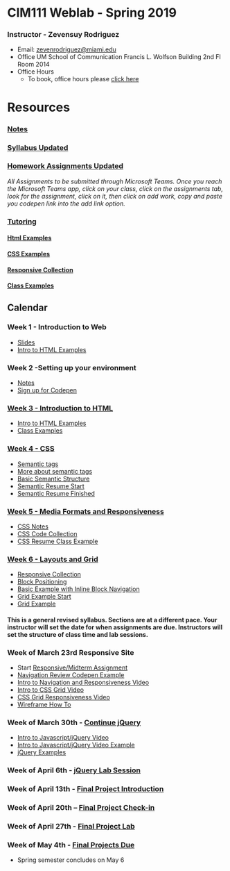 # CIM111 Weblab - Spring 2019


### Instructor - Zevensuy Rodriguez

* Email: zevenrodriguez@miami.edu
* Office UM School of Communication Francis L. Wolfson Building 2nd Fl Room 2014
* Office Hours
  * To book, office hours please [click here](https://outlook.office365.com/owa/calendar/OfficeHours@miamiedu.onmicrosoft.com/bookings/)


# Resources
###  [Notes](https://github.com/UMInteractive/Weblab/tree/master/notes)
<!-- ###  [Syllabus](https://github.com/UMInteractive/Weblab/blob/master/CIM111-General-Weblab.pdf) -->
###  [Syllabus Updated](https://github.com/UMInteractive/Weblab/blob/master/CIM111-General-Weblab-Updated.pdf)
###  [Homework Assignments Updated](https://github.com/UMInteractive/Weblab/blob/master/notes/0-Assignments-updated.md)
<!-- ###  [Homework Assignments](https://github.com/UMInteractive/Weblab/blob/master/notes/0-Assignments.md) -->
*All Assignments to be submitted through Microsoft Teams. Once you reach the Microsoft Teams app, click on your class, click on the assignments tab, look for the assignment, click on it, then click on add work, copy and paste you codepen link into the add link option.*
### [Tutoring](https://github.com/UMInteractive/Weblab/blob/master/notes/Tutoring.md)

#### [Html Examples](https://codepen.io/collection/nRjRga)
#### [CSS Examples](https://codepen.io/collection/XpdzKM)
#### [Responsive Collection](https://codepen.io/collection/nxPWBK)
#### [Class Examples](https://codepen.io/collection/DgEgLk)

## Calendar

### Week 1 - Introduction to Web
* [Slides](https://docs.google.com/presentation/d/10_tBFafTokmsAxmn2TK1gUjQ1v_fc00y9R3T12fNhUI/edit?usp=sharing)
* [Intro to HTML Examples](https://codepen.io/collection/nRjRga)

### Week 2 -Setting up your environment
* [Notes](https://github.com/UMInteractive/Weblab/blob/master/notes/Setting-Up-Your-Environment.md)
* [Sign up for Codepen](https://codepen.io/)

### [Week 3 - Introduction to HTML](https://github.com/UMInteractive/Weblab/blob/master/notes/2-HTML.md)
* [Intro to HTML Examples](https://codepen.io/zevenrodriguez/pen/xxbRoRp)
* [Class Examples](https://codepen.io/collection/DgEgLk)

### [Week 4 - CSS](https://github.com/UMInteractive/Weblab/blob/master/notes/3-CSS.md)
* [Semantic tags](https://github.com/UMInteractive/Weblab/blob/master/notes/2-HTML.md#sections-vs-articles)
* [More about semantic tags](https://www.semrush.com/blog/semantic-html5-guide/)
* [Basic Semantic Structure](https://codepen.io/uminteractive/pen/wvavvBo)
* [Semantic Resume Start](https://codepen.io/uminteractive/pen/oNXvOWW)
* [Semantic Resume Finished](https://codepen.io/uminteractive/pen/ExjYJog)

### [Week 5 - Media Formats and Responsiveness](https://github.com/UMInteractive/Weblab/blob/master/notes/4-Media-Queries.md)
* [CSS Notes](https://github.com/UMInteractive/Weblab/blob/master/notes/3-CSS.md)
* [CSS Code Collection](https://codepen.io/collection/XpdzKM)
* [CSS Resume Class Example](https://codepen.io/uminteractive/pen/QWbbGae?editors=1100)

### [Week 6 - Layouts and Grid](https://github.com/UMInteractive/Weblab/blob/master/notes/5-Layout.md)
* [Responsive Collection](https://codepen.io/collection/nxPWBK)
* [Block Positioning](https://codepen.io/uminteractive/pen/vYOxdvv)
* [Basic Example with Inline Block Navigation](https://codepen.io/uminteractive/pen/VwLpQxB)
* [Grid Example Start](https://codepen.io/uminteractive/pen/RwPpMxN)
* [Grid Example](https://codepen.io/uminteractive/pen/wvaJmMM?editors=0100)




#### This is a general revised syllabus. Sections are at a different pace. Your instructor will set the date for when assignments are due. Instructors will set the structure of class time and lab sessions.


### Week of March 23rd Responsive Site

* Start [Responsive/Midterm Assignment](https://github.com/UMInteractive/Weblab/blob/master/notes/0-Assignments.md#responsive-site)
* [Navigation Review Codepen Example](https://codepen.io/uminteractive/pen/jOPprMW)
* [Intro to Navigation and Responsiveness Video](https://miamiedu-my.sharepoint.com/:v:/g/personal/z_rodriguez2_umiami_edu/EQuNk6CT1_dFvHnmqPFsLKwBic2GjnFMpvRKLgIVGcC9Fg?e=2q0yMn)
* [Intro to CSS Grid Video](https://miami.zoom.us/rec/share/-Ytqdbe3qjtJR6fKxmz5SJAdHd7-eaa82yFKq_QPmUgwJbjJGq44TtvQK9zqjT6T?startTime=1584728854000)
* [CSS Grid Responsiveness Video](https://miami.zoom.us/rec/share/4PBJAZbd8GBOR4XG-UzAaKsYP6fVeaa8gygeq_sEzUdI28bhmO_Yuxns0hwGY6BX?startTime=1584732654000)
* [Wireframe How To](https://miami.zoom.us/rec/share/-fVIdvbb2ntJT8_8ymTca7AAAq_YT6a8hHcZ-acOnht3IwFNWe-CFccfl8kX_uoQ?startTime=1585149525000)

### Week of March 30th - [Continue jQuery](https://github.com/UMInteractive/Weblab/blob/master/notes/6-Javascript.md)

* [Intro to Javascript/jQuery Video](https://miami.zoom.us/rec/share/4J1Rf_Loq2lJWonR10vFeoM9RIK_eaa80HUX_PAOyEfjkm88425rv0aw55IMMQQp?startTime=1585749950000)
* [Intro to Javascript/jQuery Video Example](https://codepen.io/uminteractive/pen/WNvmPGN)
* [jQuery Examples](https://codepen.io/collection/nbYewg)

### Week of April 6th - [jQuery Lab Session](https://github.com/UMInteractive/Weblab/blob/master/notes/6-Javascript.md)

### Week of April 13th - [Final Project Introduction](https://github.com/UMInteractive/Weblab/blob/master/notes/0-Assignments-updated.md#final-project)

### Week of April 20th – [Final Project Check-in](https://github.com/UMInteractive/Weblab/blob/master/notes/0-Assignments-updated.md#final-project)

### Week of April 27th - [Final Project Lab](https://github.com/UMInteractive/Weblab/blob/master/notes/0-Assignments-updated.md#final-project)

### Week of May 4th - [Final Projects Due](https://github.com/UMInteractive/Weblab/blob/master/notes/0-Assignments-updated.md#final-project)
* Spring semester concludes on May 6


<!-- ### [Week 7 - Responsive Website Lab](https://github.com/UMInteractive/Weblab/blob/master/notes/0-Assignments.md#responsive-site)

### [Week 8 - Intro to Javascript/jQuery](https://github.com/UMInteractive/Weblab/blob/master/notes/6-Javascript.md)

### [Week 9 - Javascript Continued](https://github.com/UMInteractive/Weblab/blob/master/notes/6-Javascript.md)

### [Week 10 - jQuery plugin](https://github.com/UMInteractive/Weblab/blob/master/notes/7-jQuery-Plugins.md)

### [Week 11 – Project Proposal](https://github.com/UMInteractive/Weblab/blob/master/notes/0-Assignments.md#creative-brief-wireframe-inspirations)

### [Week 12 – Marketing Workshop & Web Platforms](https://github.com/UMInteractive/Weblab/blob/master/notes/9-S.E.O..md)

### [Week 13 – Final Project Lab](https://github.com/UMInteractive/Weblab/blob/master/notes/0-Assignments.md#final-project-300-points)

### [Week 14 – Final Project Lab](https://github.com/UMInteractive/Weblab/blob/master/notes/0-Assignments.md#final-project-300-points)

### [Week 15 –  Final Project Lab](https://github.com/UMInteractive/Weblab/blob/master/notes/0-Assignments.md#final-project-300-points)

## Final Due: TBA -->
